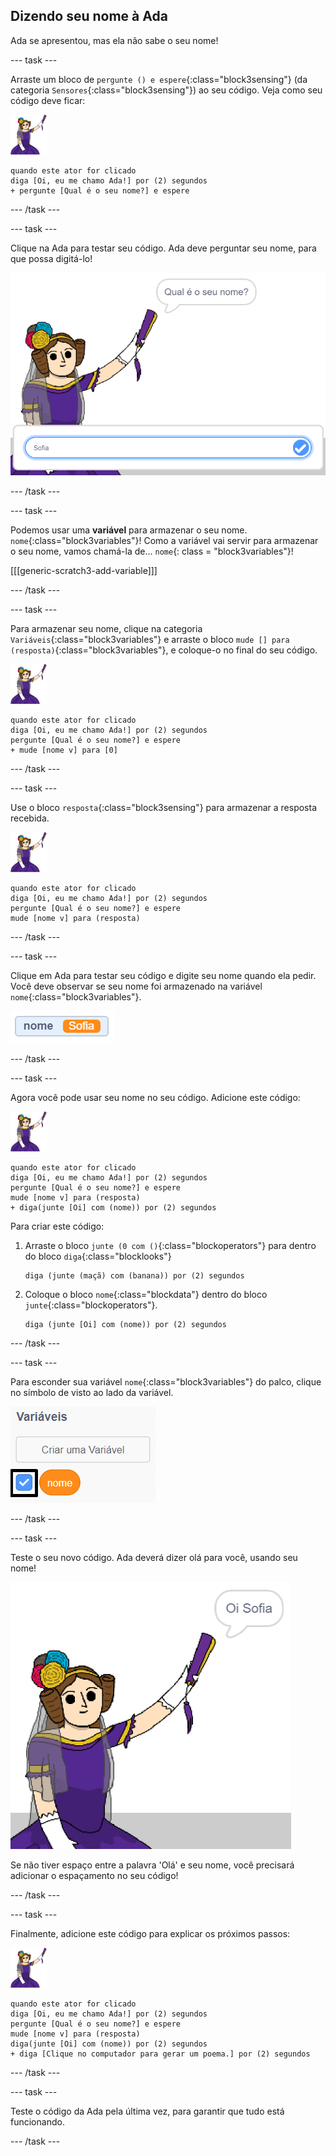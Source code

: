 ## Dizendo seu nome à Ada

Ada se apresentou, mas ela não sabe o seu nome!

\--- task \---

Arraste um bloco de `pergunte () e espere`{:class="block3sensing"} (da categoria `Sensores`{:class="block3sensing"}) ao seu código. Veja como seu código deve ficar:

![ator Ada](images/ada-sprite.png)

```blocks3
quando este ator for clicado
diga [Oi, eu me chamo Ada!] por (2) segundos
+ pergunte [Qual é o seu nome?] e espere
```

\--- /task \---

\--- task \---

Clique na Ada para testar seu código. Ada deve perguntar seu nome, para que possa digitá-lo!

![ator Ada perguntando o seu nome](images/poetry-input.png)

\--- /task \---

\--- task \---

Podemos usar uma **variável** para armazenar o seu nome. `nome`{:class="block3variables"}! Como a variável vai servir para armazenar o seu nome, vamos chamá-la de... `nome`{: class = "block3variables"}!

[[[generic-scratch3-add-variable]]]

\--- /task \---

\--- task \---

Para armazenar seu nome, clique na categoria `Variáveis`{:class="block3variables"} e arraste o bloco `mude [] para (resposta)`{:class="block3variables"}, e coloque-o no final do seu código.

![ator Ada](images/ada-sprite.png)

```blocks3
quando este ator for clicado
diga [Oi, eu me chamo Ada!] por (2) segundos
pergunte [Qual é o seu nome?] e espere
+ mude [nome v] para [0]
```

\--- /task \---

\--- task \---

Use o bloco `resposta`{:class="block3sensing"} para armazenar a resposta recebida.

![ator Ada](images/ada-sprite.png)

```blocks3
quando este ator for clicado
diga [Oi, eu me chamo Ada!] por (2) segundos
pergunte [Qual é o seu nome?] e espere
mude [nome v] para (resposta)
```

\--- /task \---

\--- task \---

Clique em Ada para testar seu código e digite seu nome quando ela pedir. Você deve observar se seu nome foi armazenado na variável `nome`{:class="block3variables"}.

![screenshot](images/poetry-name-test.png)

\--- /task \---

\--- task \---

Agora você pode usar seu nome no seu código. Adicione este código:

![ator Ada](images/ada-sprite.png)

```blocks3
quando este ator for clicado
diga [Oi, eu me chamo Ada!] por (2) segundos
pergunte [Qual é o seu nome?] e espere
mude [nome v] para (resposta)
+ diga(junte [Oi] com (nome)) por (2) segundos 
```

Para criar este código:

1. Arraste o bloco `junte (0 com ()`{:class="blockoperators"} para dentro do bloco `diga`{:class="blocklooks"}
    
    ```blocks3
    diga (junte (maçã) com (banana)) por (2) segundos
    ```

2. Coloque o bloco `nome`{:class="blockdata"} dentro do bloco `junte`{:class="blockoperators"}.
    
    ```blocks3
    diga (junte [Oi] com (nome)) por (2) segundos
    ```

\--- /task \---

\--- task \---

Para esconder sua variável `nome`{:class="block3variables"} do palco, clique no símbolo de visto ao lado da variável.

![definir variável nome](images/poetry-tick-annotated.png)

\--- /task \---

\--- task \---

Teste o seu novo código. Ada deverá dizer olá para você, usando seu nome!

![screenshot](images/poetry-name-test2.png)

Se não tiver espaço entre a palavra 'Olá' e seu nome, você precisará adicionar o espaçamento no seu código!

\--- /task \---

\--- task \---

Finalmente, adicione este código para explicar os próximos passos:

![ator Ada](images/ada-sprite.png)

```blocks3
quando este ator for clicado
diga [Oi, eu me chamo Ada!] por (2) segundos
pergunte [Qual é o seu nome?] e espere
mude [nome v] para (resposta)
diga(junte [Oi] com (nome)) por (2) segundos
+ diga [Clique no computador para gerar um poema.] por (2) segundos 
```

\--- /task \---

\--- task \---

Teste o código da Ada pela última vez, para garantir que tudo está funcionando.

\--- /task \---